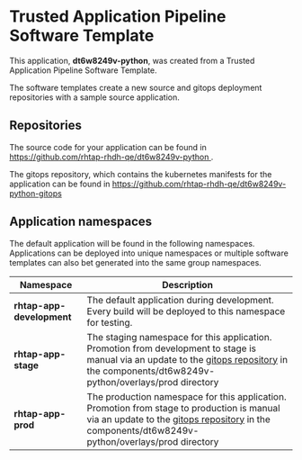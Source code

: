 # Trusted Application Pipeline Software Template

This application, **dt6w8249v-python**, was created from a Trusted Application Pipeline Software Template.

The software templates create a new source and gitops deployment repositories with a sample source application. 

## Repositories

The source code for your application can be found in [https://github.com/rhtap-rhdh-qe/dt6w8249v-python ](https://github.com/rhtap-rhdh-qe/dt6w8249v-python ).
 
The gitops repository, which contains the kubernetes manifests for the application can be found in 
[https://github.com/rhtap-rhdh-qe/dt6w8249v-python-gitops ](https://github.com/rhtap-rhdh-qe/dt6w8249v-python-gitops ) 

## Application namespaces 

The default application will be found in the following namespaces. Applications can be deployed into unique namespaces or multiple software templates can also bet generated into the same group namespaces.  

|  Namespace   |  Description   |  
| -------- | -------- |   
| **rhtap-app-development** | The default application during development. Every build will be deployed to this namespace for testing. | 
| **rhtap-app-stage** | The staging namespace for this application. Promotion from development to stage is manual via an update to the [gitops repository](https://github.com/rhtap-rhdh-qe/dt6w8249v-python-gitops ) in the components/dt6w8249v-python/overlays/prod directory |  
| **rhtap-app-prod** | The production namespace for this application. Promotion from stage to production is manual via an update to the [gitops repository](https://github.com/rhtap-rhdh-qe/dt6w8249v-python-gitops ) in the components/dt6w8249v-python/overlays/prod directory | 